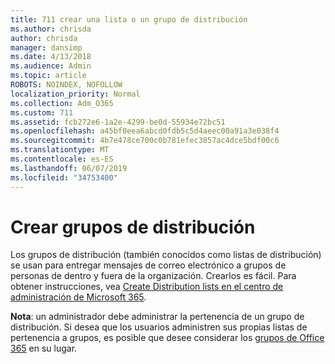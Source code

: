 ```yaml
---
title: 711 crear una lista o un grupo de distribución
ms.author: chrisda
author: chrisda
manager: dansimp
ms.date: 4/13/2018
ms.audience: Admin
ms.topic: article
ROBOTS: NOINDEX, NOFOLLOW
localization_priority: Normal
ms.collection: Adm_O365
ms.custom: 711
ms.assetid: fcb272e6-1a2e-4299-be0d-55934e72bc51
ms.openlocfilehash: a45bf0eea6abcd0fdb5c5d4aeec00a91a3e038f4
ms.sourcegitcommit: 4b7e478ce700c0b781efec3857ac4dce5bdf00c6
ms.translationtype: MT
ms.contentlocale: es-ES
ms.lasthandoff: 06/07/2019
ms.locfileid: "34753400"
---
```

# <a name="create-distribution-groups"></a>Crear grupos de distribución

Los grupos de distribución (también conocidos como listas de distribución) se usan para entregar mensajes de correo electrónico a grupos de personas de dentro y fuera de la organización. Crearlos es fácil. Para obtener instrucciones, vea [Create Distribution lists en el centro de administración de Microsoft 365](https://support.office.com/article/b1ffe755-59e5-4369-826d-825f145a8400).

**Nota**: un administrador debe administrar la pertenencia de un grupo de distribución. Si desea que los usuarios administren sus propias listas de pertenencia a grupos, es posible que desee considerar los [grupos de Office 365](https://support.office.com/article/b565caa1-5c40-40ef-9915-60fdb2d97fa2) en su lugar. 
